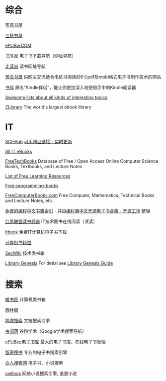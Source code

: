 
# 综合

[布克书屋](https://www.bukebook.cn/)

[三秋书屋](https://www.d4j.cn/)

[ePUBw.COM](https://epubw.com/)

[书享家](http://shuxiangjia.cn/) 电子书下载导航（网址导航）

[走读派](http://www.zoudupai.com/)  读书网址导航

[苦瓜书盘](https://kgbook.com/) 供网友交流适合电纸书阅读的6寸pdf及mobi格式电子书制作技术的网站

[书伴](https://bookfere.com/) 原名“Kindle伴侣”，能让你更加深入地使用手中的Kindle阅读器

[Awesome lists about all kinds of interesting topics](https://github.com/sindresorhus/awesome)

[ZLibrary](https://b-ok.cc/) The world's largest ebook library


# IT

[SCI-Hub](https://sci-hub.tw/) [可用网址链接 - 实时更新](http://tool.yovisun.com/scihub/)

[All IT eBooks](http://www.allitebooks.org/)

[FreeTechBooks](https://www.freetechbooks.com/) Database of Free / Open Access Online Computer Science Books, Textbooks, and Lecture Notes

[List of Free Learning Resources](https://github.com/EbookFoundation/free-programming-books)

[Free-programming-books](https://github.com/EbookFoundation/free-programming-books/blob/master/free-programming-books-zh.md)

[FreeComputerBooks.com](http://freecomputerbooks.com/) Free Computer, Mathematics, Technical Books and Lecture Notes, etc.

[免费的编程中文书籍索引](https://github.com/justjavac/free-programming-books-zh_CN) - 并由[编程类中文开源电子书合集 - 开源工场](https://openingsource.org/1137/) 整理

[红黑联盟读书频道](http://book.2cto.com/) IT技术图书在线阅读（试读）

[itbook](https://itbook.download/) 免费IT计算机电子书下载

[计算机书籍控](http://bestcbooks.com/)

[SecWiki](https://www.sec-wiki.com/news?tag=books) 技术类书箱

[Library Genesis](https://libgen.is/)  For detial see [Library Genesis Guide](https://librarygenesis.net/)


# 搜索

[搬书匠](http://www.banshujiang.cn/) 计算机类书箱

[西林街](https://xilinjie.cc/) 

[鸠摩搜索](https://www.jiumodiary.com/) 文档搜索引擎

[虫部落](http://book.2cto.com/) 谷粉学术（Google学术搜索导航）

[ePUBee电子书库](http://cn.epubee.com/books/) 最大的电子书库，在线电子书管理

[智奇搜书](https://www.zqbook.top/) 专业的电子书搜索引擎

[众人搜索网](http://dianzishu.renrensousuo.com/) 电子书、小说搜索

[owllook](https://www.owllook.net/) 网络小说搜索引擎, 追更小说
